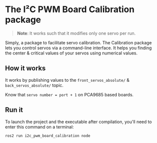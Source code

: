 # The I²C PWM Board Calibration package

> **Note**: It works such that it modifies only one servo per run.

Simply, a package to facilitate servo calibration. The Calibration package lets you control servos via a command-line interface. It helps you finding the center & critical values of your servos using numerical values.

## How it works

It works by publishing values to the `front_servos_absolute/` & `back_servos_absolute/` topic.

Know that `servo number = port + 1` on PCA9685 based boards.

## Run it

To launch the project and the executable after compilation, you'll need to enter this command on a terminal:

```bash
ros2 run i2c_pwm_board_calibration node
```
